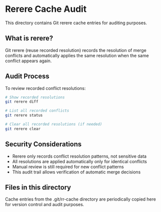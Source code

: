 # Rerere Cache Audit

This directory contains Git rerere cache entries for auditing purposes.

## What is rerere?

Git rerere (reuse recorded resolution) records the resolution of merge conflicts and automatically applies the same resolution when the same conflict appears again.

## Audit Process

To review recorded conflict resolutions:

```bash
# Show recorded resolutions
git rerere diff

# List all recorded conflicts
git rerere status

# Clear all recorded resolutions (if needed)
git rerere clear
```

## Security Considerations

- Rerere only records conflict resolution patterns, not sensitive data
- All resolutions are applied automatically only for identical conflicts
- Manual review is still required for new conflict patterns
- This audit trail allows verification of automatic merge decisions

## Files in this directory

Cache entries from the .git/rr-cache directory are periodically copied here for version control and audit purposes.